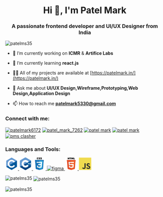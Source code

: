 <h1 align="center">Hi 👋, I'm Patel Mark</h1>
<h3 align="center">A passionate frontend developer and UI/UX Designer from India</h3>

<p align="left"> <img src="https://komarev.com/ghpvc/?username=patelms35&label=Profile%20views&color=0e75b6&style=flat" alt="patelms35" /> </p>

- 🔭 I’m currently working on **ICMR** & **Artifice Labs**

- 🌱 I’m currently learning **react.js**

- 👨‍💻 All of my projects are available at [https://patelmark.in/](https://patelmark.in/)

- 💬 Ask me about **UI/UX Design,Wireframe,Prototyping,Web Design,Application Design**

- 📫 How to reach me **patelmark5330@gmail.com**

<h3 align="left">Connect with me:</h3>
<p align="left">
<a href="https://linkedin.com/in/patelmark6172" target="blank"><img align="center" src="https://raw.githubusercontent.com/rahuldkjain/github-profile-readme-generator/master/src/images/icons/Social/linked-in-alt.svg" alt="patelmark6172" height="30" width="40" /></a>
<a href="https://instagram.com/patel_mark_7262" target="blank"><img align="center" src="https://raw.githubusercontent.com/rahuldkjain/github-profile-readme-generator/master/src/images/icons/Social/instagram.svg" alt="patel_mark_7262" height="30" width="40" /></a>
<a href="https://dribbble.com/patel mark" target="blank"><img align="center" src="https://raw.githubusercontent.com/rahuldkjain/github-profile-readme-generator/master/src/images/icons/Social/dribbble.svg" alt="patel mark" height="30" width="40" /></a>
<a href="https://www.behance.net/patelmark" target="blank"><img align="center" src="https://raw.githubusercontent.com/rahuldkjain/github-profile-readme-generator/master/src/images/icons/Social/behance.svg" alt="patel mark" height="30" width="40" /></a>
<a href="https://youtube.com/@pmsclasher8928?si=Wxo6NRE7tMn5m_-W" target="blank"><img align="center" src="https://raw.githubusercontent.com/rahuldkjain/github-profile-readme-generator/master/src/images/icons/Social/youtube.svg" alt="pms clasher" height="30" width="40" /></a>
</p>

<h3 align="left">Languages and Tools:</h3>
<p align="left"> <a href="https://www.cprogramming.com/" target="_blank" rel="noreferrer"> <img src="https://raw.githubusercontent.com/devicons/devicon/master/icons/c/c-original.svg" alt="c" width="40" height="40"/> </a> <a href="https://www.w3schools.com/cpp/" target="_blank" rel="noreferrer"> <img src="https://raw.githubusercontent.com/devicons/devicon/master/icons/cplusplus/cplusplus-original.svg" alt="cplusplus" width="40" height="40"/> </a> <a href="https://www.w3schools.com/css/" target="_blank" rel="noreferrer"> <img src="https://raw.githubusercontent.com/devicons/devicon/master/icons/css3/css3-original-wordmark.svg" alt="css3" width="40" height="40"/> </a> <a href="https://www.figma.com/" target="_blank" rel="noreferrer"> <img src="https://www.vectorlogo.zone/logos/figma/figma-icon.svg" alt="figma" width="40" height="40"/> </a> <a href="https://www.w3.org/html/" target="_blank" rel="noreferrer"> <img src="https://raw.githubusercontent.com/devicons/devicon/master/icons/html5/html5-original-wordmark.svg" alt="html5" width="40" height="40"/> </a> <a href="https://developer.mozilla.org/en-US/docs/Web/JavaScript" target="_blank" rel="noreferrer"> <img src="https://raw.githubusercontent.com/devicons/devicon/master/icons/javascript/javascript-original.svg" alt="javascript" width="40" height="40"/> </a> </p>

<p><img align="left" src="https://github-readme-stats.vercel.app/api/top-langs?username=patelms35&show_icons=true&locale=en&layout=compact" alt="patelms35" /></p>

<p>&nbsp;<img align="center" src="https://github-readme-stats.vercel.app/api?username=patelms35&show_icons=true&locale=en" alt="patelms35" /></p>

<p><img align="center" src="https://github-readme-streak-stats.herokuapp.com/?user=patelms35&" alt="patelms35" /></p>
